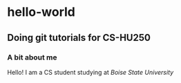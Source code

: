 # hello-world
## Doing git tutorials for CS-HU250
### A bit about me
Hello! I am a CS student studying at *Boise State University*
